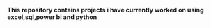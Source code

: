 **This repository contains projects i have currently worked on using excel,sql,power bi and python**
